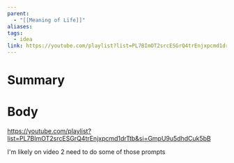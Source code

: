 ```yaml
---
parent:
  - "[[Meaning of Life]]"
aliases: 
tags:
  - idea
link: https://youtube.com/playlist?list=PL7BImOT2srcESGrQ4trEnjxpcmd1drTtb&si=GmpU9u5dhdCuk5bB
---
```

# Summary 

# Body
https://youtube.com/playlist?list=PL7BImOT2srcESGrQ4trEnjxpcmd1drTtb&si=GmpU9u5dhdCuk5bB

I'm likely on video 2 need to do some of those prompts
